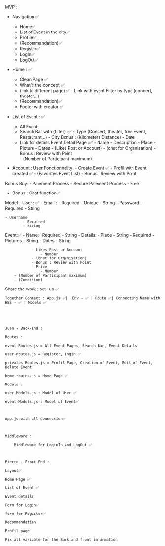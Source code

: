 MVP :
- Navigation ✅
    - Home✅
    - List of Event in the city✅
    - Profile✅
    - (Recommandation)✅
    - Register✅
    - LogIn✅
    - LogOut✅

- Home : ✅
    - Clean Page ✅
    - What's the concept ✅
    - (link to different page)   ✅
            - Link with event Filter by type (concert, theater,..)
    - (Recommandation)✅
    - Footer with creator ✅


- List of Event : ✅
    - All Event 
    - Search Bar with (filter) :✅
            - Type (Concert, theater, free Event, Restaurant,..)
            - City Bonus : (Kilometers Distance)
            - Date
    - Link for details Event 
            Detail Page :✅
                - Name
                - Description
                - Place
                - Picture
                - Dates
                - (Likes Post or Account)
                - (chat for Organisation)
                - Bonus : Review with Point        
                - (Number of Participant maximum)



- Account :
        User Fonctionnality:
            - Create Event ✅
            - Profil with Event created ✅
            - (Favorites Event List)
            - Bonus : Review with Point



Bonus Buy: 
    - Paiement Process
    - Secure Paiement Process
    - Free

- Bonus : Chat function✅



Model -
User : ✅
    - Email :
        - Required
        - Unique
        - String
    - Password
            - Required
            - String

    - Username
            - Required
            - String
            
 
Event:✅
        - Name:
            -Required
            - String
        - Details:
                - Place
                    - String
                    - Required
                - Pictures
                    - String
                - Dates
                    - String

                - Likes Post or Account
                    - Number
                - (chat for Organisation)
                - Bonus : Review with Point
                - Price
                    - Number
        - (Number of Participant maximum)
        - (Condition)




Share the work :
    set- up ✅
    



    Together Connect : App.js ✅| .Env - ✅ | Route ✅| Connecting Name with HBS - ✅ | Models ✅





    Juan - Back-End :

    Routes :

    event-Routes.js = All Event Pages, Search-Bar, Event-Details

    user-Routes.js = Register, Login ✅

    privates-Routes.js = Profil Page, Creation of Event, Edit of Event, Delete Event. 

    home-routes.js = Home Page ✅

    Models :
    
    user-Models.js : Model of User ✅

    event-Models.js : Model of Event✅



    App.js with all Connection✅



    Middleware :

        Middleware for LoginIn and LogOut ✅

    

    Pierre - Front-End :

    Layout✅

    Home Page ✅

    List of Event ✅

    Event details 

    Form for Login✅

    form for Register✅

    Recommandation

    Profil page

    Fix all variable for the Back and front information

    

